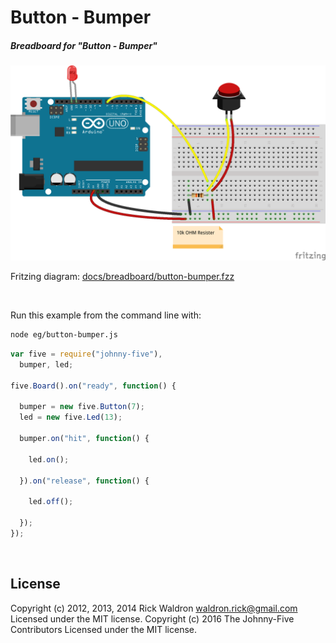 <!--remove-start-->

# Button - Bumper

<!--remove-end-->






##### Breadboard for "Button - Bumper"



![docs/breadboard/button-bumper.png](breadboard/button-bumper.png)<br>

Fritzing diagram: [docs/breadboard/button-bumper.fzz](breadboard/button-bumper.fzz)

&nbsp;




Run this example from the command line with:
```bash
node eg/button-bumper.js
```


```javascript
var five = require("johnny-five"),
  bumper, led;

five.Board().on("ready", function() {

  bumper = new five.Button(7);
  led = new five.Led(13);

  bumper.on("hit", function() {

    led.on();

  }).on("release", function() {

    led.off();

  });
});

```








&nbsp;

<!--remove-start-->

## License
Copyright (c) 2012, 2013, 2014 Rick Waldron <waldron.rick@gmail.com>
Licensed under the MIT license.
Copyright (c) 2016 The Johnny-Five Contributors
Licensed under the MIT license.

<!--remove-end-->
